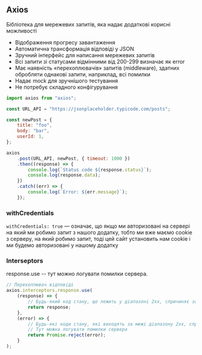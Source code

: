 ## Axios

Бібліотека для мережевих запитів, яка надає додаткові корисні можливості

-   Відображення прогресу завантаження
-   Автоматична трансформація відповіді у JSON
-   Зручний інтерфейс для написання мережевих запитів
-   Всі запити зі статусами відмінними від 200-299 визначає як error
-   Має наявність «перехоплювачів» запитів (middleware), здатних обробляти однакові запити, наприклад, всі помилки
-   Надає mock для зручнішого тестування
-   Не потребує складного конфігурування

```js
import axios from "axios";

const URL_API = "https://jsonplaceholder.typicode.com/posts";

const newPost = {
    title: "foo",
    body: "bar",
    userId: 1,
};

axios
    .post(URL_API, newPost, { timeout: 1000 })
    .then((response) => {
        console.log(`Status code ${response.status}`);
        console.log(response.data);
    })
    .catch((err) => {
        console.log(`Error: ${err.message}`);
    });
```

### withCredentials

`withCredentials: true` — означає, що якщо ми авторизовані на сервері на який ми робимо запит з нашого додатку, тобто ми вже маємо cookie з
серверу, на який робимо запит, тоді цей сайт установить нам cookie і ми будемо авторизовані у нашому додатку

### Interseptors

response.use -- тут можно логувати помилки сервера.

```js
// Перехоплювач відповіді
axios.interceptors.response.use(
    (response) => {
        // Будь-який код стану, що лежить у діапазоні 2xx, спричиняє запуск цієї функції
        return response;
    },
    (error) => {
        // Будь-які коди стану, які виходять за межі діапазону 2xx, спричиняють запуск цієї функції
        // Тут можна логувати помилки сервера
        return Promise.reject(error);
    }
);
```
